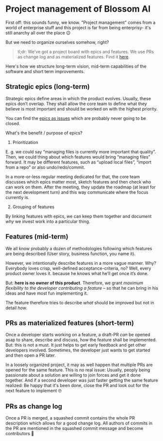 # Project management of Blossom AI

First off: this sounds funny, we know. "Project management" comes from a world of enterprise stuff and this project is
far from being enterprisy- it's still anarchy all over the place 😉

But we need to organize ourselves somehow, right?

> tl;dr: We've got a project board with epics and features. We use PRs as change log and as materialized features. Find it [here](https://github.com/orgs/stackblitz-labs/projects/4).

Here's how we structure long-term vision, mid-term capabilities of the software and short term improvements.

## Strategic epics (long-term)

Strategic epics define areas in which the product evolves. Usually, these epics don’t overlap. They shall allow the core
team to define what they believe is most important and should be worked on with the highest priority.

You can find the [epics as issues](https://github.com/stackblitz-labs/blossom-ai/labels/epic) which are probably never
going to be closed.

What's the benefit / purpose of epics?

1. Prioritization

E. g. we could say “managing files is currently more important that quality”. Then, we could thing about which features
would bring “managing files” forward. It may be different features, such as “upload local files”, “import from a repo”
or also undo/redo/commit.

In a more-or-less regular meeting dedicated for that, the core team discusses which epics matter most, sketch features
and then check who can work on them. After the meeting, they update the roadmap (at least for the next development turn)
and this way communicate where the focus currently is.

2. Grouping of features

By linking features with epics, we can keep them together and document _why_ we invest work into a particular thing.

## Features (mid-term)

We all know probably a dozen of methodologies following which features are being described (User story, business
function, you name it).

However, we intentionally describe features in a more vague manner. Why? Everybody loves crisp, well-defined
acceptance-criteria, no? Well, every product owner loves it. because he knows what he’ll get once it’s done.

But: **here is no owner of this product**. Therefore, we grant _maximum flexibility to the developer contributing a feature_ – so that he can bring in his ideas and have most fun implementing it.

The feature therefore tries to describe _what_ should be improved but not in detail _how_.

## PRs as materialized features (short-term)

Once a developer starts working on a feature, a draft-PR _can_ be opened asap to share, describe and discuss, how the feature shall be implemented. But: this is not a must. It just helps to get early feedback and get other developers involved. Sometimes, the developer just wants to get started and then open a PR later.

In a loosely organized project, it may as well happen that multiple PRs are opened for the same feature. This is no real issue: Usually, peoply being passionate about a solution are willing to join forces and get it done together. And if a second developer was just faster getting the same feature realized: Be happy that it's been done, close the PR and look out for the next feature to implement 🤓

## PRs as change log

Once a PR is merged, a squashed commit contains the whole PR description which allows for a good change log.
All authors of commits in the PR are mentioned in the squashed commit message and become contributors 🙌
